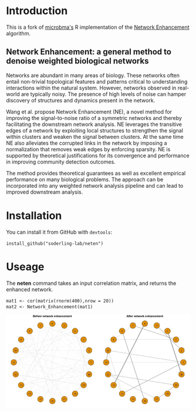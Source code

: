 # Introduction

This is a fork of [microbma's](https://github.com/microbma/neten) 
R implementation of the [Network Enhancement](https://github.com/wangboyunze/Network_Enhancement)
algorithm.

## Network Enhancement: a general method to denoise weighted biological networks

Networks are abundant in many areas of biology. These networks often entail
non-trivial topological features and patterns critical to understanding
interactions within the natural system. However, networks observed in real-world
are typically noisy. The presence of high levels of noise can hamper discovery
of structures and dynamics present in the network.

Wang et al. propose Network Enhancement (NE), a novel method for improving the
signal-to-noise ratio of a symmetric networks and thereby facilitating the
downstream network analysis. NE leverages the transitive edges of a network by
exploiting local structures to strengthen the signal within clusters and weaken
the signal between clusters. At the same time NE also alleviates the corrupted
links in the network by imposing a normalization that removes weak edges by
enforcing sparsity. NE is supported by theoretical justifications for its
convergence and performance in improving community detection outcomes.

The method provides theoretical guarantees as well as excellent empirical
performance on many biological problems. The approach can be incorporated into
any weighted network analysis pipeline and can lead to improved downstream
analysis.

# Installation

You can install it from GitHub with `devtools`:

```
install_github("soderling-lab/neten")
```

# Useage

The __neten__ command takes an input correlation matrix, and returns the enhanced network.

```
mat1 <- cor(matrix(rnorm(400),nrow = 20))
mat2 <- Network_Enhancement(mat1)
```

![](./figs/neten.jpg)
